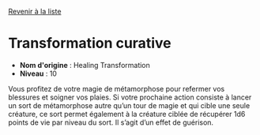 [Revenir à la liste](..)

# Transformation curative

 * **Nom d'origine** : Healing Transformation
 * **Niveau** : 10


<p>Vous profitez de votre magie de métamorphose pour refermer vos blessures et soigner vos plaies. Si votre prochaine action consiste à lancer un sort de métamorphose autre qu’un tour de magie et qui cible une seule créature, ce sort permet également à la créature ciblée de récupérer 1d6 points de vie par niveau du sort. Il s’agit d’un effet de guérison.</p>